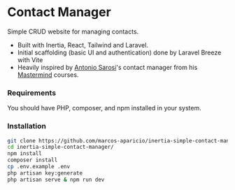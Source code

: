 # Contact Manager

Simple CRUD website for managing contacts.

* Built with Inertia, React, Tailwind and Laravel.
* Initial scaffolding (basic UI and authentication) done by Laravel Breeze with Vite
* Heavily inspired by [Antonio Sarosi](https://github.com/antoniosarosi)'s contact manager from his [Mastermind](https://mastermind.ac) courses.


### Requirements

You should have PHP, composer, and npm installed in your system.

### Installation

```bash
git clone https://github.com/marcos-aparicio/inertia-simple-contact-manager.git
cd inertia-simple-contact-manager/
npm install
composer install
cp .env.example .env
php artisan key:generate
php artisan serve & npm run dev
```
